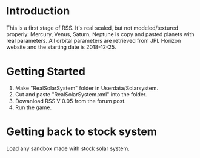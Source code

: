 # Introduction 
This is a first stage of RSS. It's real scaled, but not modeled/textured properly: Mercury, Venus, Saturn, Neptune is copy and pasted planets with real parameters. All orbital parameters are retrieved from JPL Horizon website and the starting date is 2018-12-25.

# Getting Started
1.	Make "RealSolarSystem" folder in Userdata/Solarsystem.
2.	Cut and paste "RealSolarSystem.xml" into the folder.
3.	Dowanload RSS V 0.05 from the forum post.
4.	Run the game.

# Getting back to stock system
Load any sandbox made with stock solar system.